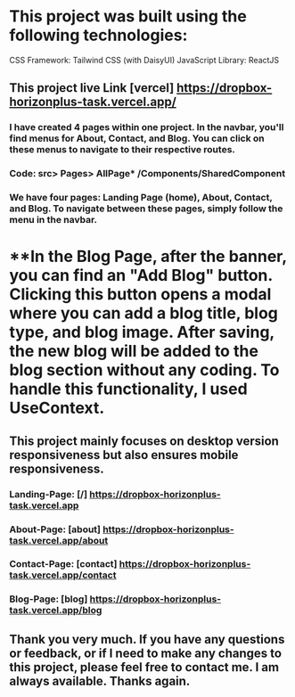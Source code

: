 # This project was built using the following technologies:

CSS Framework: Tailwind CSS (with DaisyUI)
JavaScript Library: ReactJS

## This project live Link  [vercel] https://dropbox-horizonplus-task.vercel.app/

### I have created 4 pages within one project. In the navbar, you'll find menus for About, Contact, and Blog. You can click on these menus to navigate to their respective routes.
### Code: src> Pages> AllPage* /Components/SharedComponent
### We have four pages: Landing Page (home), About, Contact, and Blog. To navigate between these pages, simply follow the menu in the navbar. 
#  **In the Blog Page, after the banner, you can find an "Add Blog" button. Clicking this button opens a modal where you can add a blog title, blog type, and blog image. After saving, the new blog will be added to the blog section without any coding. To handle this functionality, I used UseContext.
## This project mainly focuses on desktop version responsiveness but also ensures mobile responsiveness.

### Landing-Page:   [/] https://dropbox-horizonplus-task.vercel.app
### About-Page:   [about] https://dropbox-horizonplus-task.vercel.app/about 
### Contact-Page:   [contact] https://dropbox-horizonplus-task.vercel.app/contact 
### Blog-Page:   [blog] https://dropbox-horizonplus-task.vercel.app/blog
## Thank you very much. If you have any questions or feedback, or if I need to make any changes to this project, please feel free to contact me. I am always available. Thanks again.


# 

